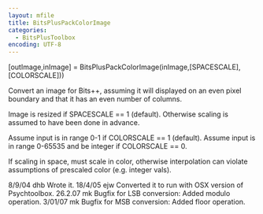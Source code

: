 ```yaml
---
layout: mfile
title: BitsPlusPackColorImage
categories:
  - BitsPlusToolbox
encoding: UTF-8
---
```


[outImage,inImage] = BitsPlusPackColorImage(inImage,[SPACESCALE],[COLORSCALE]))

Convert an image for Bits++, assuming it will
displayed on an even pixel boundary and that
it has an even number of columns.

Image is resized if SPACESCALE == 1 (default).
Otherwise scaling is assumed to have been done in advance.

Assume input is in range 0-1 if COLORSCALE == 1 (default).
Assume input is in range 0-65535 and be integer if COLORSCALE == 0.

If scaling in space, must scale in color, otherwise interpolation
can violate assumptions of prescaled color (e.g. integer vals).

8/9/04  dhb     Wrote it.
18/4/05   ejw     Converted it to run with OSX version of Psychtoolbox.
26\.2.07   mk      Bugfix for LSB conversion: Added modulo operation.
3/01/07   mk      Bugfix for MSB conversion: Added floor operation.